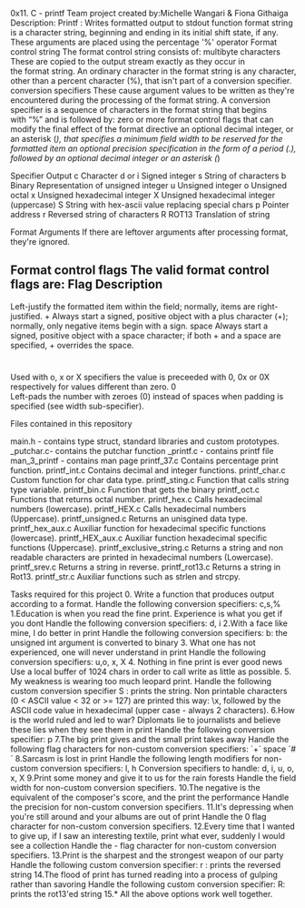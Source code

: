 0x11. C - printf
Team project created by:Michelle Wangari & Fiona Githaiga 
Description: 
Printf : Writes formatted output to stdout
function format string is a character string, beginning and ending in its initial shift state, if any. These arguments are placed using the percentage '%' operator
Format control string
The format control string consists of:
multibyte characters
These are copied to the output stream exactly as they occur in the format string. An ordinary character in the format string is any character, other than a percent character (%), that isn't part of a conversion specifier.
conversion specifiers
These cause argument values to be written as they're encountered during the processing of the format string. A conversion specifier is a sequence of characters in the format string that begins with “%” and is followed by:
zero or more format control flags that can modify the final effect of the format directive
an optional decimal integer, or an asterisk (*), that specifies a minimum field width to be reserved for the formatted item
an optional precision specification in the form of a period (.), followed by an optional decimal integer or an asterisk (*)

Specifier	Output
c	Character
d or i	Signed integer
s	String of characters
b	Binary Representation of unsigned integer
u	Unsigned integer
o	Unsigned octal
x	Unsigned hexadecimal integer
X	Unsigned hexadecimal integer (uppercase)
S	String with hex-ascii value replacing special chars
p	Pointer address
r	Reversed string of characters
R	ROT13 Translation of string

Format Arguments
If there are leftover arguments after processing format, they're ignored.

Format control flags
The valid format control flags are:
Flag	Description
-
Left-justify the formatted item within the field; normally, items are right-justified.
+
Always start a signed, positive object with a plus character (+); normally, only negative items begin with a sign.
space
Always start a signed, positive object with a space character; if both + and a space are specified, + overrides the space.
#
Used with o, x or X specifiers the value is preceeded with 0, 0x or 0X respectively for values different than zero.
0	
Left-pads the number with zeroes (0) instead of spaces when padding is specified (see width sub-specifier).

Files contained in this repository

main.h - contains type struct, standard libraries and custom prototypes.
_putchar.c- contains the putchar function
_printf.c - contains printf file
man_3_printf - contains man page
printf_37.c	Contains percentage print function.
printf_int.c	Contains decimal and integer functions.
printf_char.c	Custom function for char data type.
printf_sting.c	Function that calls string type variable.
printf_bin.c	Function that gets the binary
printf_oct.c	Functions that returns octal number.
printf_hex.c	Calls hexadecimal numbers (lowercase).
printf_HEX.c	Calls hexadecimal numbers (Uppercase).
printf_unsigned.c	Returns an unisgined data type.
printf_hex_aux.c	Auxiliar function for hexadecimal specific functions (lowercase).
printf_HEX_aux.c	Auxiliar function hexadecimal specific functions (Uppercase).
printf_exclusive_string.c	Returns a string and non readable characters are printed in hexadecimal numbers (Lowercase).
printf_srev.c	Returns a string in reverse.
printf_rot13.c	Returns a string in Rot13.
printf_str.c	Auxiliar functions such as strlen and strcpy.

Tasks required for this project
0. Write a function that produces output according to a format.
Handle the following conversion specifiers:
    c,s,%
1.Education is when you read the fine print. Experience is what you get if you dont
Handle the following conversion specifiers:
d, i
2.With a face like mine, I do better in print
Handle the following conversion specifiers:
b: the unsigned int argument is converted to binary
3. What one has not experienced, one will never understand in print 
Handle the following conversion specifiers:
    u,o, x, X
4. Nothing in fine print is ever good news 
Use a local buffer of 1024 chars in order to call write as little as possible.
5. My weakness is wearing too much leopard print.                     Handle the following custom conversion specifier
S : prints the string.
Non printable characters (0 < ASCII value < 32 or >= 127) are printed this way: \x, followed by the ASCII code value in hexadecimal (upper case - always 2 characters).
6.How is the world ruled and led to war? Diplomats lie to journalists and believe these lies when they see them in print
Handle the following conversion specifier: p
7.The big print gives and the small print takes away
Handle the following flag characters for non-custom conversion specifiers:
´+´ space ´#´
8.Sarcasm is lost in print
Handle the following length modifiers for non-custom conversion specifiers:
l, h 
Conversion specifiers to handle: d, i, u, o, x, X
9.Print some money and give it to us for the rain forests
Handle the field width for non-custom conversion specifiers.
10.The negative is the equivalent of the composer's score, and the print the performance
Handle the precision for non-custom conversion specifiers.
11.It's depressing when you're still around and your albums are out of print
Handle the 0 flag character for non-custom conversion specifiers.
12.Every time that I wanted to give up, if I saw an interesting textile, print what ever, suddenly I would see a collection
Handle the - flag character for non-custom conversion specifiers.
13.Print is the sharpest and the strongest weapon of our party
Handle the following custom conversion specifier:
r : prints the reversed string
14.The flood of print has turned reading into a process of gulping rather than savoring
Handle the following custom conversion specifier:
R: prints the rot13'ed string
15.*
All the above options work well together.
